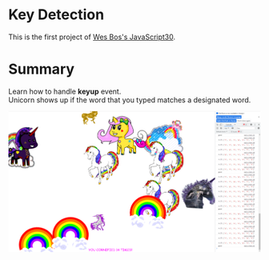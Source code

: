 # Key Detection

This is the first project of [Wes Bos's JavaScript30](https://javascript30.com/).  

# Summary

Learn how to handle **keyup** event.  
Unicorn shows up if the word that you typed matches a designated word.  

![이미지](./readme.png)